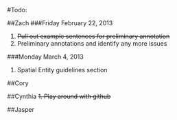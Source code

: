 #Todo:

##Zach
###Friday February 22, 2013
1. ~~Pull out example sentences for preliminary annotation~~  
1. Preliminary annotations and identify any more issues  

###Monday March 4, 2013
1. Spatial Entity guidelines section

##Cory

##Cynthia
~~1. Play around with github~~

##Jasper
